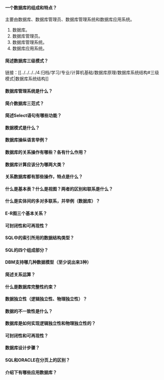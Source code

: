 #### 一个数据库的组成和特点？

主要由数据库、数据库管理员、数据库管理系统和数据库应用系统。
1. 数据库。
2. 数据库管理员。
3. 数据库管理系统。
4. 数据库应用系统。

#### 简述数据库三级模式？

链接：[[../../../../4.归档/学习/专业/计算机基础/数据库原理/数据库系统结构#三级模式|数据库系统结构]]

#### 数据库管理系统是什么？

#### 简介数据库三范式？

#### 简述Select语句有哪些功能？

#### 数据模式是什么？

#### 数据库操纵语言举例？

#### 数据库的关系操作有哪些？各有什么作用？

#### 数据库计算应该分为哪两大类？

#### 关系数据库都有那些操作，特点是什么？

#### 什么是基本表？什么是视图？两者的区别和联系是什么？

#### 什么是实体间的多对多联系，并举例（数据库）？

#### E-R图三个基本关系？

#### 可封闭性和可再现性？

#### SQL中的索引所用的数据结构类型？

#### SQL的四个组成部分？

#### DBM支持哪几种数据模型（至少说出来3种）

#### 简述关系运算？

#### 什么是数据库完整性约束？

#### 数据独立性（逻辑独立性、物理独立性）？

#### 数据的不一致性是什么？

#### 数据库是如何实现逻辑独立性和物理独立性的？

#### 可封闭性和可再现性？

#### 数据库设计步骤？

#### SQL和ORACLE在分页上的区别？

#### 介绍下有哪些应用数据库？


